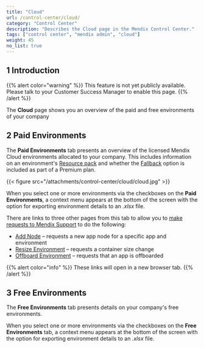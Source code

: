 ```yaml
---
title: "Cloud"
url: /control-center/cloud/
category: "Control Center"
description: "Describes the Cloud page in the Mendix Control Center."
tags: ["control center", "mendix admin", "cloud"]
weight: 45
no_list: true
---
```


## 1 Introduction

{{% alert color="warning" %}}
This feature is not yet publicly available. Please talk to your Customer Success Manager to enable this page.
{{% /alert %}}

The **Cloud** page shows you an overview of the paid and free environments of your company

## 2 Paid Environments

The **Paid Environments** tab presents an overview of the licensed Mendix Cloud environments allocated to your company. This includes information on an environment's [Resource pack](/developerportal/deploy/mendix-cloud-deploy/#resource-pack) and whether the [Fallback](/developerportal/deploy/mendix-cloud-deploy/#fallback) option is included as part of a Premium plan.   

{{< figure src="/attachments/control-center/cloud/cloud.jpg" >}}

When you select one or more environments via the checkboxes on the **Paid Environments**, a context menu appears at the bottom of the screen with the option for exporting environment details to an *.xlsx* file.

There are links to three other pages from this tab to allow you to [make requests to Mendix Support](/developerportal/support/submit-support-request/#submitting) to do the following:

* [Add Node](/developerportal/support/new-app-node-request-template/#new-node) – requests a new app node for a specific app and environment
* [Resize Environment](/developerportal/support/new-app-node-request-template/#resize) – requests a container size change
* [Offboard Environment](/developerportal/support/new-app-node-request-template/#offboard) – requests that an app is offboarded

{{% alert color="info" %}}
These links will open in a new browser tab.
{{% /alert %}}

## 3 Free Environments

The **Free Environments** tab presents details on your company's free environments.

When you select one or more environments via the checkboxes on the **Free Environments** tab, a context menu appears at the bottom of the screen with the option for exporting environment details to an *.xlsx* file.

